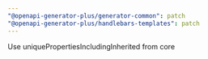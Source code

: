 ```yaml
---
"@openapi-generator-plus/generator-common": patch
"@openapi-generator-plus/handlebars-templates": patch
---
```


Use uniquePropertiesIncludingInherited from core
